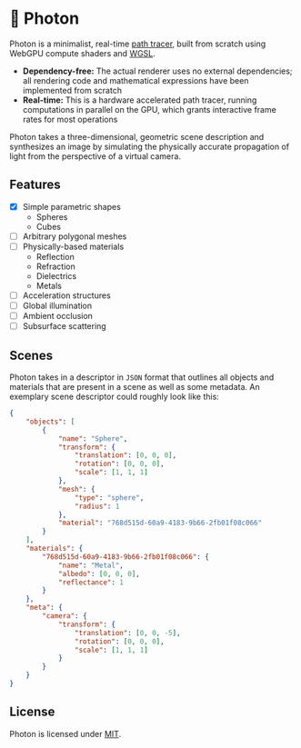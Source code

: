 # 🌈 Photon

Photon is a minimalist, real-time [path tracer](https://en.wikipedia.org/wiki/Path_tracing), built from scratch using WebGPU compute shaders and [WGSL](https://w3.org/TR/WGSL).

- **Dependency-free:** The actual renderer uses no external dependencies; all rendering code and mathematical expressions have been implemented from scratch
- **Real-time:** This is a hardware accelerated path tracer, running computations in parallel on the GPU, which grants interactive frame rates for most operations

Photon takes a three-dimensional, geometric scene description and synthesizes an image by simulating the physically accurate propagation of light from the perspective of a virtual camera.

## Features

- [x] Simple parametric shapes
  - Spheres
  - Cubes
- [ ] Arbitrary polygonal meshes
- [ ] Physically-based materials
  - Reflection
  - Refraction
  - Dielectrics
  - Metals
- [ ] Acceleration structures
- [ ] Global illumination
- [ ] Ambient occlusion
- [ ] Subsurface scattering

## Scenes

Photon takes in a descriptor in `JSON` format that outlines all objects and materials that are present in a scene as well as some metadata. An exemplary scene descriptor could roughly look like this:

```json
{
	"objects": [
		{
			"name": "Sphere",
			"transform": {
				"translation": [0, 0, 0],
				"rotation": [0, 0, 0],
				"scale": [1, 1, 1]
			},
			"mesh": {
				"type": "sphere",
				"radius": 1
			},
			"material": "768d515d-60a9-4183-9b66-2fb01f08c066"
		}
	],
	"materials": {
		"768d515d-60a9-4183-9b66-2fb01f08c066": {
			"name": "Metal",
			"albedo": [0, 0, 0],
			"reflectance": 1
		}
	},
	"meta": {
		"camera": {
			"transform": {
				"translation": [0, 0, -5],
				"rotation": [0, 0, 0],
				"scale": [1, 1, 1]
			}
		}
	}
}
```

## License

Photon is licensed under [MIT](./LICENSE.md).
